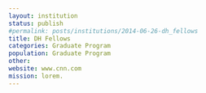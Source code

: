```yaml
---
layout: institution
status: publish
#permalink: posts/institutions/2014-06-26-dh_fellows
title: DH Fellows
categories: Graduate Program
population: Graduate Program
other: 
website: www.cnn.com
mission: lorem.
---
```

  